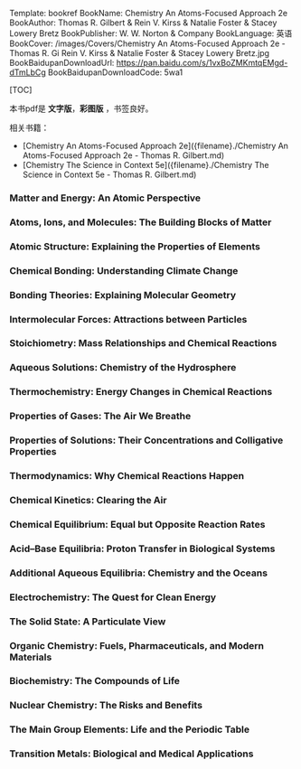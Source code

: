 Template: bookref
BookName: Chemistry An Atoms-Focused Approach 2e
BookAuthor: Thomas R. Gilbert & Rein V. Kirss & Natalie Foster & Stacey Lowery Bretz
BookPublisher: W. W. Norton & Company
BookLanguage: 英语
BookCover: /images/Covers/Chemistry An Atoms-Focused Approach 2e - Thomas R. Gi Rein V. Kirss & Natalie Foster & Stacey Lowery Bretz.jpg
BookBaidupanDownloadUrl: https://pan.baidu.com/s/1vxBoZMKmtqEMgd-dTmLbCg 
BookBaidupanDownloadCode: 5wa1

[TOC]

本书pdf是 **文字版**，**彩图版** ，书签良好。

相关书籍：

- [Chemistry An Atoms-Focused Approach 2e]({filename}./Chemistry An Atoms-Focused Approach 2e - Thomas R. Gilbert.md)
- [Chemistry The Science in Context 5e]({filename}./Chemistry The Science in Context 5e - Thomas R. Gilbert.md)

### Matter and Energy: An Atomic Perspective 
### Atoms, Ions, and Molecules: The Building Blocks of Matter 
### Atomic Structure: Explaining the Properties of Elements 
### Chemical Bonding: Understanding Climate Change 
### Bonding Theories: Explaining Molecular Geometry 
### Intermolecular Forces: Attractions between Particles 
### Stoichiometry: Mass Relationships and Chemical Reactions 
### Aqueous Solutions: Chemistry of the Hydrosphere 
### Thermochemistry: Energy Changes in Chemical Reactions 
### Properties of Gases: The Air We Breathe 
### Properties of Solutions: Their Concentrations and Colligative Properties 
### Thermodynamics: Why Chemical Reactions Happen 
### Chemical Kinetics: Clearing the Air 
### Chemical Equilibrium: Equal but Opposite Reaction Rates 
### Acid–Base Equilibria: Proton Transfer in Biological Systems 
### Additional Aqueous Equilibria: Chemistry and the Oceans 
### Electrochemistry: The Quest for Clean Energy 
### The Solid State: A Particulate View 
### Organic Chemistry: Fuels, Pharmaceuticals, and Modern Materials 
### Biochemistry: The Compounds of Life 
### Nuclear Chemistry: The Risks and Benefits 
### The Main Group Elements: Life and the Periodic Table 
### Transition Metals: Biological and Medical Applications 
